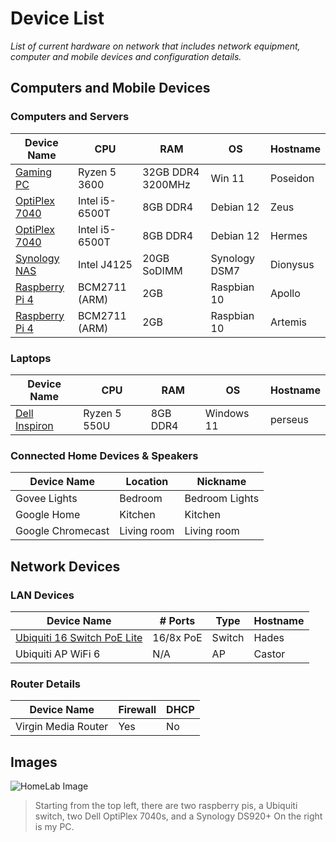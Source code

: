 # Device List

_List of current hardware on network that includes network equipment, computer and mobile devices and configuration details._

## Computers and Mobile Devices

### Computers and Servers

| Device Name                       | CPU            | RAM               | OS                  | Hostname |
| --------------------------------- | -------------- | ----------------- | ------------------- | -------- |
| [Gaming PC](pc.md)                | Ryzen 5 3600   | 32GB DDR4 3200MHz | Win 11              | Poseidon |
| [OptiPlex 7040](optiplex-7040.md) | Intel i5-6500T | 8GB DDR4          | Debian 12           | Zeus     |
| [OptiPlex 7040](optiplex-7040.md) | Intel i5-6500T | 8GB DDR4          | Debian 12           | Hermes   |
| [Synology NAS](synology-nas.md)   | Intel J4125    | 20GB SoDIMM       | Synology DSM7       | Dionysus |
| [Raspberry Pi 4](raspberry-pi.md) | BCM2711 (ARM)  | 2GB               | Raspbian 10         | Apollo   |
| [Raspberry Pi 4](raspberry-pi.md) | BCM2711 (ARM)  | 2GB               | Raspbian 10         | Artemis  |

### Laptops

| Device Name                | CPU          | RAM      | OS         | Hostname |
| -------------------------- | ------------ | -------- | ---------- | -------- |
| [Dell Inspiron](laptop.md) | Ryzen 5 550U | 8GB DDR4 | Windows 11 | perseus  |

### Connected Home Devices & Speakers

| Device Name       | Location    | Nickname       |
| ----------------- | ----------- | -------------- |
| Govee Lights      | Bedroom     | Bedroom Lights |
| Google Home       | Kitchen     | Kitchen        |
| Google Chromecast | Living room | Living room    |

## Network Devices

### LAN Devices

| Device Name                              | # Ports   | Type   | Hostname |
| ---------------------------------------- | --------- | ------ | -------- |
| [Ubiquiti 16 Switch PoE Lite](switch.md) | 16/8x PoE | Switch | Hades    |
| Ubiquiti AP WiFi 6                       | N/A       | AP     | Castor   |

### Router Details

| Device Name         | Firewall | DHCP |
| ------------------- | -------- | ---- |
| Virgin Media Router | Yes      | No   |

## Images

![HomeLab Image](https://cdn.discordapp.com/attachments/724241333501558875/859925687623090176/20210630_233149.jpg)

> Starting from the top left, there are two raspberry pis, a Ubiquiti switch, two Dell OptiPlex 7040s, and a Synology DS920+
> On the right is my PC.
